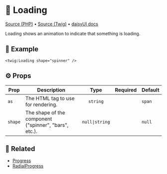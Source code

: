 # 🧩 Loading
[Source (PHP)](/src/Twig/Components/Loading.php) • [Source (Twig)](/templates/components/Loading.html.twig) • [daisyUI docs](https://daisyui.com/components/loading/)

Loading shows an animation to indicate that something is loading.

## 🚀 Example

```twig
<twig:Loading shape="spinner" />
```

## ⚙️ Props

| Prop     | Description | Type        | Required   | Default |
| -------- | ----------- | :---------: | :--------: | ------- |
| `as` | The HTML tag to use for rendering. | `string` |  | `span` |
| `shape` | The shape of the component (&quot;spinner&quot;, &quot;bars&quot;, etc.). | `null\|string` |  | `null` |

## 📖 Related

- [Progress](Progress.md)
- [RadialProgress](RadialProgress.md)

